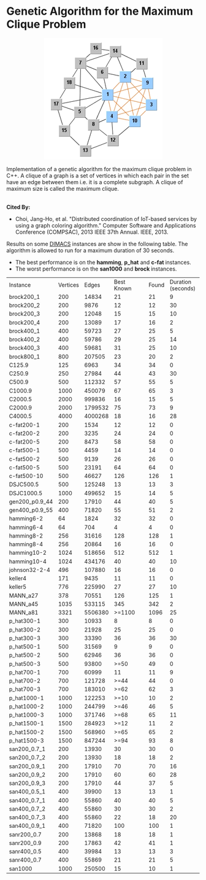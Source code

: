 <h1>Genetic Algorithm for the Maximum Clique Problem</h1>

<div align="center"><img src="clique.jpg" alg="Maximum Clique"/></div>

<P>Implementation of a genetic algorithm for the maximum clique problem in C++. A clique of a graph is a set of vertices in which each pair in the set have an edge between them i.e. it is a complete subgraph. A clique of maximum size is called the maximum clique.</P>

<br><b>Cited By:</b><ul><li>Choi, Jang-Ho, et al. "Distributed coordination of IoT-based services by using a graph coloring algorithm." Computer Software and Applications Conference (COMPSAC), 2013 IEEE 37th Annual. IEEE, 2013.</li>
</ul>

<P> Results on 
some <A href="http://dimacs.rutgers.edu/Challenges/">DIMACS</A> instances are 
show in the following table. The algorithm is allowed to run for a maximum duration of 30 seconds.&nbsp;</P>
<ul>
  <li> The best performance is on the <b>hamming</b>, <b>p_hat</b> and <b>c-fat </b>instances.</li>
  <li>The worst performance is on the
<b>san1000</b> and <b>brock </b>instances.</li>
</ul>

<TABLE>
  <TR>
    <TD   >Instance</B></TD>
    <TD   >Vertices</B></TD>
    <TD   >Edges</B></TD>
    <TD   >Best Known</B></TD>
    <TD   >Found</B></TD>
    <TD   
  >Duration<BR>(seconds)&nbsp;</B></TD></TR>
  <TR>
    <TD  >brock200_1</TD>
    <TD  >200</TD>
    <TD  >14834</TD>
    <TD  >21</TD>
    <TD  >21</TD>
    <TD  >9</TD></TR>
  <TR>
    <TD  >brock200_2</TD>
    <TD  >200</TD>
    <TD  >9876</TD>
    <TD  >12</TD>
    <TD  >12</TD>
    <TD  >30</TD></TR>
  <TR>
    <TD  >brock200_3</TD>
    <TD  >200</TD>
    <TD  >12048</TD>
    <TD  >15</TD>
    <TD  >15</TD>
    <TD  >10</TD></TR>
  <TR>
    <TD  >brock200_4</TD>
    <TD  >200</TD>
    <TD  >13089</TD>
    <TD  >17</TD>
    <TD  >16</TD>
    <TD  >2</TD></TR>
  <TR>
    <TD  >brock400_1</TD>
    <TD  >400</TD>
    <TD  >59723</TD>
    <TD  >27</TD>
    <TD  >25</TD>
    <TD  >5</TD></TR>
  <TR>
    <TD  >brock400_2</TD>
    <TD  >400</TD>
    <TD  >59786</TD>
    <TD  >29</TD>
    <TD  >25</TD>
    <TD  >14</TD></TR>
  <TR>
    <TD  >brock400_3</TD>
    <TD  >400</TD>
    <TD  >59681</TD>
    <TD  >31</TD>
    <TD  >25</TD>
    <TD  >10</TD></TR>
  <TR>
    <TD  >brock800_1</TD>
    <TD  >800</TD>
    <TD  >207505</TD>
    <TD  >23</TD>
    <TD  >20</TD>
    <TD  >2</TD></TR>
  <TR>
    <TD  >C125.9</TD>
    <TD  >125</TD>
    <TD  >6963</TD>
    <TD  >34</TD>
    <TD  >34</TD>
    <TD  >0</TD></TR>
  <TR>
    <TD  >C250.9</TD>
    <TD  >250</TD>
    <TD  >27984</TD>
    <TD  >44</TD>
    <TD  >43</TD>
    <TD  >30</TD></TR>
  <TR>
    <TD  >C500.9</TD>
    <TD  >500</TD>
    <TD  >112332</TD>
    <TD  >57</TD>
    <TD  >55</TD>
    <TD  >5</TD></TR>
  <TR>
    <TD  >C1000.9</TD>
    <TD  >1000</TD>
    <TD  >450079</TD>
    <TD  >67</TD>
    <TD  >65</TD>
    <TD  >3</TD></TR>
  <TR>
    <TD  >C2000.5</TD>
    <TD  >2000</TD>
    <TD  >999836</TD>
    <TD  >16</TD>
    <TD  >15</TD>
    <TD  >5</TD></TR>
  <TR>
    <TD  >C2000.9</TD>
    <TD  >2000</TD>
    <TD  >1799532</TD>
    <TD  >75</TD>
    <TD  >73</TD>
    <TD  >9</TD></TR>
  <TR>
    <TD  >C4000.5</TD>
    <TD  >4000</TD>
    <TD  >4000268</TD>
    <TD  >18</TD>
    <TD  >16</TD>
    <TD  >28</TD></TR>
  <TR>
    <TD  >c-fat200-1</TD>
    <TD  >200</TD>
    <TD  >1534</TD>
    <TD  >12</TD>
    <TD  >12</TD>
    <TD  >0</TD></TR>
  <TR>
    <TD  >c-fat200-2</TD>
    <TD  >200</TD>
    <TD  >3235</TD>
    <TD  >24</TD>
    <TD  >24</TD>
    <TD  >0</TD></TR>
  <TR>
    <TD  >c-fat200-5</TD>
    <TD  >200</TD>
    <TD  >8473</TD>
    <TD  >58</TD>
    <TD  >58</TD>
    <TD  >0</TD></TR>
  <TR>
    <TD  >c-fat500-1</TD>
    <TD  >500</TD>
    <TD  >4459</TD>
    <TD  >14</TD>
    <TD  >14</TD>
    <TD  >0</TD></TR>
  <TR>
    <TD  >c-fat500-2</TD>
    <TD  >500</TD>
    <TD  >9139</TD>
    <TD  >26</TD>
    <TD  >26</TD>
    <TD  >0</TD></TR>
  <TR>
    <TD  >c-fat500-5</TD>
    <TD  >500</TD>
    <TD  >23191</TD>
    <TD  >64</TD>
    <TD  >64</TD>
    <TD  >0</TD></TR>
  <TR>
    <TD  >c-fat500-10</TD>
    <TD  >500</TD>
    <TD  >46627</TD>
    <TD  >126</TD>
    <TD  >126</TD>
    <TD  >1</TD></TR>
  <TR>
    <TD  >DSJC500.5</TD>
    <TD  >500</TD>
    <TD  >125248</TD>
    <TD  >13</TD>
    <TD  >13</TD>
    <TD  >3</TD></TR>
  <TR>
    <TD  >DSJC1000.5</TD>
    <TD  >1000</TD>
    <TD  >499652</TD>
    <TD  >15</TD>
    <TD  >14</TD>
    <TD  >5</TD></TR>
  <TR>
    <TD  >gen200_p0.9_44</TD>
    <TD  >200</TD>
    <TD  >17910</TD>
    <TD  >44</TD>
    <TD  >40</TD>
    <TD  >5</TD></TR>
  <TR>
    <TD  >gen400_p0.9_55</TD>
    <TD  >400</TD>
    <TD  >71820</TD>
    <TD  >55</TD>
    <TD  >51</TD>
    <TD  >2</TD></TR>
  <TR>
    <TD  >hamming6-2</TD>
    <TD  >64</TD>
    <TD  >1824</TD>
    <TD  >32</TD>
    <TD  >32</TD>
    <TD  >0</TD></TR>
  <TR>
    <TD  >hamming6-4</TD>
    <TD  >64</TD>
    <TD  >704</TD>
    <TD  >4</TD>
    <TD  >4</TD>
    <TD  >0</TD></TR>
  <TR>
    <TD  >hamming8-2</TD>
    <TD  >256</TD>
    <TD  >31616</TD>
    <TD  >128</TD>
    <TD  >128</TD>
    <TD  >1</TD></TR>
  <TR>
    <TD  >hamming8-4</TD>
    <TD  >256</TD>
    <TD  >20864</TD>
    <TD  >16</TD>
    <TD  >16</TD>
    <TD  >0</TD></TR>
  <TR>
    <TD  >hamming10-2</TD>
    <TD  >1024</TD>
    <TD  >518656</TD>
    <TD  >512</TD>
    <TD  >512</TD>
    <TD  >1</TD></TR>
  <TR>
    <TD  >hamming10-4</TD>
    <TD  >1024</TD>
    <TD  >434176</TD>
    <TD  >40</TD>
    <TD  >40</TD>
    <TD  >10</TD></TR>
  <TR>
    <TD  >johnson32-2-4</TD>
    <TD  >496</TD>
    <TD  >107880</TD>
    <TD  >16</TD>
    <TD  >16</TD>
    <TD  >0</TD></TR>
  <TR>
    <TD  >keller4</TD>
    <TD  >171</TD>
    <TD  >9435</TD>
    <TD  >11</TD>
    <TD  >11</TD>
    <TD  >0</TD></TR>
  <TR>
    <TD  >keller5</TD>
    <TD  >776</TD>
    <TD  >225990</TD>
    <TD  >27</TD>
    <TD  >27</TD>
    <TD  >10</TD></TR>
  <TR>
    <TD  >MANN_a27</TD>
    <TD  >378</TD>
    <TD  >70551</TD>
    <TD  >126</TD>
    <TD  >125</TD>
    <TD  >1</TD></TR>
  <TR>
    <TD  >MANN_a45</TD>
    <TD  >1035</TD>
    <TD  >533115</TD>
    <TD  >345</TD>
    <TD  >342</TD>
    <TD  >2</TD></TR>
  <TR>
    <TD  >MANN_a81</TD>
    <TD  >3321</TD>
    <TD  >5506380</TD>
    <TD  >&gt;=1100</TD>
    <TD  >1096</TD>
    <TD  >25</TD></TR>
  <TR>
    <TD  >p_hat300-1</TD>
    <TD  >300</TD>
    <TD  >10933</TD>
    <TD  >8</TD>
    <TD  >8</TD>
    <TD  >0</TD></TR>
  <TR>
    <TD  >p_hat300-2</TD>
    <TD  >300</TD>
    <TD  >21928</TD>
    <TD  >25</TD>
    <TD  >25</TD>
    <TD  >0</TD></TR>
  <TR>
    <TD  >p_hat300-3</TD>
    <TD  >300</TD>
    <TD  >33390</TD>
    <TD  >36</TD>
    <TD  >36</TD>
    <TD  >30</TD></TR>
  <TR>
    <TD  >p_hat500-1</TD>
    <TD  >500</TD>
    <TD  >31569</TD>
    <TD  >9</TD>
    <TD  >9</TD>
    <TD  >0</TD></TR>
  <TR>
    <TD  >p_hat500-2</TD>
    <TD  >500</TD>
    <TD  >62946</TD>
    <TD  >36</TD>
    <TD  >36</TD>
    <TD  >0</TD></TR>
  <TR>
    <TD  >p_hat500-3</TD>
    <TD  >500</TD>
    <TD  >93800</TD>
    <TD  >&gt;=50</TD>
    <TD  >49</TD>
    <TD  >0</TD></TR>
  <TR>
    <TD  >p_hat700-1</TD>
    <TD  >700</TD>
    <TD  >60999</TD>
    <TD  >11</TD>
    <TD  >11</TD>
    <TD  >9</TD></TR>
  <TR>
    <TD  >p_hat700-2</TD>
    <TD  >700</TD>
    <TD  >121728</TD>
    <TD  >&gt;=44</TD>
    <TD  >44</TD>
    <TD  >0</TD></TR>
  <TR>
    <TD  >p_hat700-3</TD>
    <TD  >700</TD>
    <TD  >183010</TD>
    <TD  >&gt;=62</TD>
    <TD  >62</TD>
    <TD  >3</TD></TR>
  <TR>
    <TD  >p_hat1000-1</TD>
    <TD  >1000</TD>
    <TD  >122253</TD>
    <TD  >&gt;=10</TD>
    <TD  >10</TD>
    <TD  >2</TD></TR>
  <TR>
    <TD  >p_hat1000-2</TD>
    <TD  >1000</TD>
    <TD  >244799</TD>
    <TD  >&gt;=46</TD>
    <TD  >46</TD>
    <TD  >5</TD></TR>
  <TR>
    <TD  >p_hat1000-3</TD>
    <TD  >1000</TD>
    <TD  >371746</TD>
    <TD  >&gt;=68</TD>
    <TD  >65</TD>
    <TD  >11</TD></TR>
  <TR>
    <TD  >p_hat1500-1</TD>
    <TD  >1500</TD>
    <TD  >284923</TD>
    <TD  >&gt;=12</TD>
    <TD  >11</TD>
    <TD  >2</TD></TR>
  <TR>
    <TD  >p_hat1500-2</TD>
    <TD  >1500</TD>
    <TD  >568960</TD>
    <TD  >&gt;=65</TD>
    <TD  >65</TD>
    <TD  >2</TD></TR>
  <TR>
    <TD  >p_hat1500-3</TD>
    <TD  >1500</TD>
    <TD  >847244</TD>
    <TD  >&gt;=94</TD>
    <TD  >93</TD>
    <TD  >8</TD></TR>
  <TR>
    <TD  >san200_0.7_1</TD>
    <TD  >200</TD>
    <TD  >13930</TD>
    <TD  >30</TD>
    <TD  >30</TD>
    <TD  >0</TD></TR>
  <TR>
    <TD  >san200_0.7_2</TD>
    <TD  >200</TD>
    <TD  >13930</TD>
    <TD  >18</TD>
    <TD  >18</TD>
    <TD  >2</TD></TR>
  <TR>
    <TD  >san200_0.9_1</TD>
    <TD  >200</TD>
    <TD  >17910</TD>
    <TD  >70</TD>
    <TD  >70</TD>
    <TD  >16</TD></TR>
  <TR>
    <TD  >san200_0.9_2</TD>
    <TD  >200</TD>
    <TD  >17910</TD>
    <TD  >60</TD>
    <TD  >60</TD>
    <TD  >28</TD></TR>
  <TR>
    <TD  >san200_0.9_3</TD>
    <TD  >200</TD>
    <TD  >17910</TD>
    <TD  >44</TD>
    <TD  >37</TD>
    <TD  >5</TD></TR>
  <TR>
    <TD  >san400_0.5_1</TD>
    <TD  >400</TD>
    <TD  >39900</TD>
    <TD  >13</TD>
    <TD  >13</TD>
    <TD  >1</TD></TR>
  <TR>
    <TD  >san400_0.7_1</TD>
    <TD  >400</TD>
    <TD  >55860</TD>
    <TD  >40</TD>
    <TD  >40</TD>
    <TD  >5</TD></TR>
  <TR>
    <TD  >san400_0.7_2</TD>
    <TD  >400</TD>
    <TD  >55860</TD>
    <TD  >30</TD>
    <TD  >30</TD>
    <TD  >2</TD></TR>
  <TR>
    <TD  >san400_0.7_3</TD>
    <TD  >400</TD>
    <TD  >55860</TD>
    <TD  >22</TD>
    <TD  >18</TD>
    <TD  >20</TD></TR>
  <TR>
    <TD  >san400_0.9_1</TD>
    <TD  >400</TD>
    <TD  >71820</TD>
    <TD  >100</TD>
    <TD  >100</TD>
    <TD  >1</TD></TR>
  <TR>
    <TD  >sanr200_0.7</TD>
    <TD  >200</TD>
    <TD  >13868</TD>
    <TD  >18</TD>
    <TD  >18</TD>
    <TD  >1</TD></TR>
  <TR>
    <TD  >sanr200_0.9</TD>
    <TD  >200</TD>
    <TD  >17863</TD>
    <TD  >42</TD>
    <TD  >41</TD>
    <TD  >1</TD></TR>
  <TR>
    <TD  >sanr400_0.5</TD>
    <TD  >400</TD>
    <TD  >39984</TD>
    <TD  >13</TD>
    <TD  >13</TD>
    <TD  >3</TD></TR>
  <TR>
    <TD  >sanr400_0.7</TD>
    <TD  >400</TD>
    <TD  >55869</TD>
    <TD  >21</TD>
    <TD  >21</TD>
    <TD  >5</TD></TR>
  <TR>
    <TD  >san1000</TD>
    <TD  >1000</TD>
    <TD  >250500</TD>
    <TD  >15</TD>
    <TD  >10</TD>
    <TD  >1</TD></TR></TABLE>
